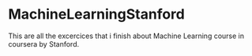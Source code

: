# MachineLearningStanford
This are all the excercices that i finish about Machine Learning course in coursera by Stanford. 

